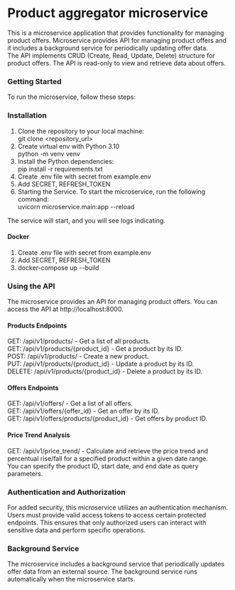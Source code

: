 # Product aggregator microservice

This is a microservice application that provides functionality for managing product offers.
Microservice provides API for managing product offers and it includes a background service for periodically updating offer data.  
The API implements CRUD (Create, Read, Update, Delete) structure for product offers. 
The API is read-only to view and retrieve data about offers.

### Getting Started

To run the microservice, follow these steps:

### Installation
1. Clone the repository to your local machine: <br>
git clone <repository_url>
2. Create virtual env with Python 3.10 <br>
python -m venv venv
3. Install the Python dependencies: <br>
pip install -r requirements.txt
4. Create .env file with secret from example.env
5. Add SECRET, REFRESH_TOKEN
6. Starting the Service. To start the microservice, run the following command: <br>
uvicorn microservice.main:app --reload  <br> 

The service will start, and you will see logs indicating.

#### Docker
1. Create .env file with secret from example.env
2. Add SECRET, REFRESH_TOKEN
3. docker-compose up --build

### Using the API
The microservice provides an API for managing product offers. You can access the API at http://localhost:8000.

#### Products Endpoints
GET: /api/v1/products/ - Get a list of all products.<br>
GET: /api/v1/products/{product_id} - Get a product by its ID.<br>
POST: /api/v1/products/ - Create a new product.<br>
PUT: /api/v1/products/{product_id} - Update a product by its ID.<br>
DELETE: /api/v1/products/{product_id} - Delete a product by its ID.<br>

#### Offers Endpoints

GET: /api/v1/offers/ - Get a list of all offers.<br>
GET: /api/v1/offers/{offer_id} - Get an offer by its ID.<br>
GET: /api/v1/offers/products/{product_id} - Get offers by product ID.<br>

#### Price Trend Analysis
GET: /api/v1/price_trend/ - Calculate and retrieve the price trend and percentual rise/fall for a specified product within a given date range. <br>
You can specify the product ID, start date, and end date as query parameters.

### Authentication and Authorization
For added security, this microservice utilizes an authentication mechanism. Users must provide valid access tokens to access certain protected endpoints. This ensures that only authorized users can interact with sensitive data and perform specific operations.

### Background Service
The microservice includes a background service that periodically updates offer data from an external source. The background service runs automatically when the microservice starts.
